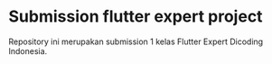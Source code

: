 # Submission flutter expert project

Repository ini merupakan submission 1 kelas Flutter Expert Dicoding Indonesia.
